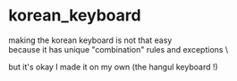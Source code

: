 # korean_keyboard
making the korean keyboard is not that easy \
because it has unique "combination" rules and exceptions \ 

but it's okay I made it on my own (the hangul keyboard !) 
